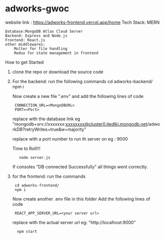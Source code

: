 # adworks-gwoc

website link : https://adworks-frontend.vercel.app/home
Tech Stack: MERN

	Database:MongoDB Atlas Cloud Server
	Backend: Express and Node.js
	Frontend: React.js
	other middlewares: 
		Multer for file handling
		Redux for state management in frontend

    
  How to get Started 
  1) clone the repo or download the source code
  2) For the backend:
      run the following commands
        cd adworks-backend/
        npm i
      
      Now create a new file ".env" and add the following lines of code
         
          CONNECTION_URL=<MongoDBURL>
          PORT=<Port>
          
      replace <MongoDBURL> with the database link eg "mongodb+srv://xxxxxxx:xxxxxxxx@cluster0.itedlkj.mongodb.net/adworkDB?retryWrites=true&w=majority"
	
      replace <Port> with a port number to run th server on eg : 9000
     
      Time to Roll!!!
	
    		node server.js 
	
      If consoles "DB connected Successfully" all things went correctly.
  3) for the frontend:
      run the commands
	
          cd adworks-frontend/
          npm i
	
      Now create another .env file in this folder
      Add the following lines of code
	
          REACT_APP_SERVER_URL=<your server url>
          
     replace <your server url> with the actual server url eg: "http://localhost:9000"
	
      	   npm start 
	
